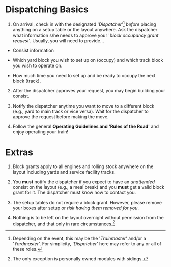 # Dispatching Basics
1. On arrival, check in with the designated '*Dispatcher*'[^DISP1] *before* placing anything on a setup table or the layout anywhere. Ask the dispatcher what information s/he needs to approve your '*block occupancy grant request*'. Usually, you will need to provide…

  * Consist information
  
  * Which yard block you wish to set up on (occupy) and which track block you wish to operate on.
  
  * How much time you need to set up and be ready to occupy the next block (track).

2. After the dispatcher approves your request, you may begin building your consist.

3. Notify the dispatcher anytime you want to move to a different block (e.g., yard to main track or vice versa). Wait for the dispatcher to approve the request before making the move.

6. Follow the general **Operating Guidelines and 'Rules of the Road'** and enjoy operating your train!

[^DISP1]: Depending on the event, this may be the '*Trainmaster*' and/or a '*Yardmaster*'. For simplicity, '*Dispatcher*' here may refer to any or all of these roles.

# Extras
1. Block grants apply to all engines and rolling stock anywhere on the layout including yards and service facility tracks.

2. You **must** notify the dispatcher if you expect to have an *unattended* consist on the layout (e.g., a meal break) and you **must** get a valid block grant for it. The dispatcher must know how to contact you.

3. The setup tables do not require a block grant. However, please remove your boxes after setup or *risk having them removed for you*.

4. Nothing is to be left on the layout overnight without permission from the dispatcher, and that only in rare circumstances.[^DISP2]

[^DISP2]: The only exception is personally owned modules with sidings.

